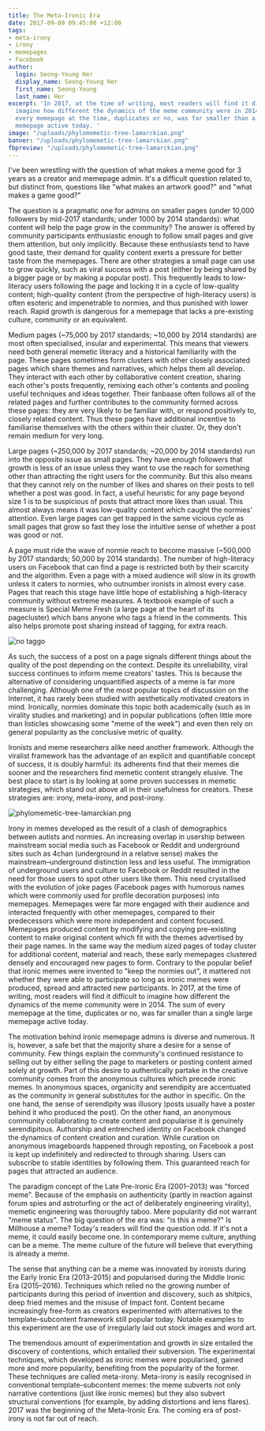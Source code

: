 ```yaml
---
title: The Meta-Ironic Era
date: 2017-09-09 09:45:00 +12:00
tags:
- meta-irony
- irony
- memepages
- Facebook
author:
  login: Seong-Young Her
  display_name: Seong-Young Her
  first_name: Seong-Young
  last_name: Her
excerpt: 'In 2017, at the time of writing, most readers will find it difficult to
  imagine how different the dynamics of the meme community were in 2014. The sum of
  every memepage at the time, duplicates or no, was far smaller than a single large
  memepage active today. '
image: "/uploads/phylomemetic-tree-lamarckian.png"
banner: "/uploads/phylomemetic-tree-lamarckian.png"
fbpreview: "/uploads/phylomemetic-tree-lamarckian.png"
---
```


I've been wrestling with the question of what makes a meme good for 3 years as a creator and memepage admin. It's a difficult question related to, but distinct from, questions like "what makes an artwork good?" and "what makes a game good?"

The question is a pragmatic one for admins on smaller pages (under 10,000 followers by mid-2017 standards; under 1000 by 2014 standards): what content will help the page grow in the community? The answer is offered by community participants enthusiastic enough to follow small pages and give them attention, but only implicitly. Because these enthusiasts tend to have good taste, their demand for quality content exerts a pressure for better taste from the memepages. There are other strategies a small page can use to grow quickly, such as viral success with a post (either by being shared by a bigger page or by making a popular post). This frequently leads to low-literacy users following the page and locking it in a cycle of low-quality content; high-quality content (from the perspective of high-literacy users) is often esoteric and impenetrable to normies, and thus punished with lower reach. Rapid growth is dangerous for a memepage that lacks a pre-existing culture, community or an equivalent.

Medium pages (~75,000 by 2017 standards; ~10,000 by 2014 standards) are most often specialised, insular and experimental. This means that viewers need both general memetic literacy and a historical familiarity with the page. These pages sometimes form clusters with other closely associated pages which share themes and narratives, which helps them all develop. They interact with each other by collaborative content creation, sharing each other's posts frequently, remixing each other's contents and pooling useful techniques and ideas together. Their fanbaase often follows all of the related pages and further contributes to the community formed across these pages: they are very likely to be familiar with, or respond positively to, closely related content. Thus these pages have additional incentive to familiarise themselves with the others within their cluster. Or, they don't remain medium for very long.

Large pages (~250,000 by 2017 standards; ~20,000 by 2014 standards) run into the opposite issue as small pages. They have enough followers that growth is less of an issue unless they want to use the reach for something other than attracting the right users for the community. But this also means that they cannot rely on the number of likes and shares on their posts to tell whether a post was good. In fact, a useful heuristic for any page beyond size 1 is to be suspicious of posts that attract more likes than usual. This almost always means it was low-quality content which caught the normies' attention. Even large pages can get trapped in the same vicious cycle as small pages that grow so fast they lose the intuitive sense of whether a post was good or not. 

A page must ride the wave of normie reach to become massive (~500,000 by 2017 standards; 50,000 by 2014 standards). The number of high-literacy users on Facebook that can find a page is restricted both by their scarcity and the algorithm. Even a page with a mixed audience will slow in its growth unless it caters to normies, who outnumber ironists in almost every case. Pages that reach this stage have little hope of establishing a high-literacy community without extreme measures. A textbook example of such a measure is Special Meme Fresh (a large page at the heart of its pagecluster) which bans anyone who tags a friend in the comments. This also helps promote post sharing instead of tagging, for extra reach. 

![no taggo](/uploads/15134582_201527606967415_8484454118822905078_n.jpg)

As such, the success of a post on a page signals different things about the quality of the post depending on the context. Despite its unreliability, viral success continues to inform meme creators' tastes. This is because the alternative of considering unquantified aspects of a meme is far more challenging. Although one of the most popular topics of discussion on the Internet, it has rarely been studied with aesthetically motivated creators in mind. Ironically, normies dominate this topic both academically (such as in virality studies and marketing) and in popular publications (often little more than listicles showcasing some "meme of the week") and even then rely on general popularity as the conclusive metric of quality.

Ironists and meme researchers alike need another framework. Although the viralist framework has the advantage of an explicit and quantifiable concept of success, it is doubly harmful: its adherents find that their memes die sooner and the researchers find memetic content strangely elusive. The best place to start is by looking at some proven successes in memetic strategies, which stand out above all in their usefulness for creators. These strategies are: irony, meta-irony, and post-irony. 

![phylomemetic-tree-lamarckian.png](/uploads/phylomemetic-tree-lamarckian.png)

Irony in memes developed as the result of a clash of demographics between autists and normies. An increasing overlap in usership between mainstream social media such as Facebook or Reddit and underground sites such as 4chan (underground in a relative sense) makes the mainstream–underground distinction less and less useful. The immigration of underground users and culture to Facebook or Reddit resulted in the need for those users to spot other users like them. This need crystallised with the evolution of joke pages (Facebook pages with humorous names which were commonly used for profile decoration purposes) into memepages. Memepages were far more engaged with their audience and interacted frequently with other memepages, compared to their predecessors which were more independent and content focused. Memepages produced content by modifying and copying pre-existing content to make original content which fit with the themes advertised by their page names. In the same way the medium sized pages of today cluster for additional content, material and reach, these early memepages clustered densely and encouraged new pages to form. Contrary to the popular belief that ironic memes were invented to "keep the normies out", it mattered not whether they were able to participate so long as ironic memes were produced, spread and attracted new participants. In 2017, at the time of writing, most readers will find it difficult to imagine how different the dynamics of the meme community were in 2014. The sum of every memepage at the time, duplicates or no, was far smaller than a single large memepage active today. 

The motivation behind ironic memepage admins is diverse and numerous. It is, however, a safe bet that the majority share a desire for a sense of community. Few things explain the community's continued resistance to selling out by either selling the page to marketers or posting content aimed solely at growth. Part of this desire to authentically partake in the creative community comes from the anonymous cultures which precede ironic memes. In anonymous spaces, organicity and serendipity are accentuated as the community in general substitutes for the author in specific. On the one hand, the sense of serendipity was illusory )posts usually have a poster behind it who produced the post). On the other hand, an anonymous community collaborating to create content and popularise it is genuinely serendipitous. Authorship and entrenched identity on Facebook changed the dynamics of content creation and curation. While curation on anonymous imageboards happened through reposting, on Facebook a post is kept up indefinitely and redirected to through sharing. Users can subscribe to stable identities by following them. This guaranteed reach for pages that attracted an audience.

The paradigm concept of the Late Pre-Ironic Era (2001–2013) was "forced meme". Because of the emphasis on authenticity (partly in reaction against forum spies and astroturfing or the act of deliberately engineering virality), memetic engineering was thoroughly taboo. Mere popularity did not warrant "meme status". The big question of the era was: "is this a meme?" Is Millhouse a meme? Today's readers will find the question odd. If it's not a meme, it could easily become one. In contemporary meme culture, anything can be a meme. The meme culture of the future will believe that everything is already a meme.

The sense that anything can be a meme was innovated by ironists during the Early Ironic Era (2013–2015) and popularised during the Middle Ironic Era (2015–2016). Techniques which relied no the growing number of participants during this period of invention and discovery, such as shitpics, deep fried memes and the misuse of Impact font. Content became increasingly free-form as creators experimented with alternatives to the template–subcontent framework still popular today. Notable examples to this experiment are the use of irregularly laid out stock images and word art.

The tremendous amount of experimentation and growth in size entailed the discovery of contentions, which entailed their subversion. The experimental techniques, which developed as ironic memes were popularised, gained more and more popularity, benefiting from the popularity of the former. These techniques are called meta-irony. Meta-irony is easily recognised in conventional template–subcontent memes: the meme subverts not only narrative contentions (just like ironic memes) but they also subvert structural conventions (for example, by adding distortions and lens flares). 2017 was the beginning of the Meta-Ironic Era. The coming era of post-irony is not far out of reach.